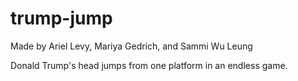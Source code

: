 # trump-jump
Made by Ariel Levy, Mariya Gedrich, and Sammi Wu Leung

Donald Trump's head jumps from one platform in an endless game.
